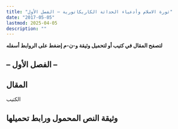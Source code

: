 ```yaml
---
title: "ثورة الاسلام وأدعياء الحداثة الكاريكاتورية – الفصل الأول"
date: "2017-05-05"
lastmod: 2025-04-05
description: ""
---
```

**لتصفح المقال في كتيب أو لتحميل وثيقة و-ن-م إضغط على الروابط أسفله**

## **– الفصل الأول –**

## المقال

الكتيب

## وثيقة النص المحمول ورابط تحميلها

###
